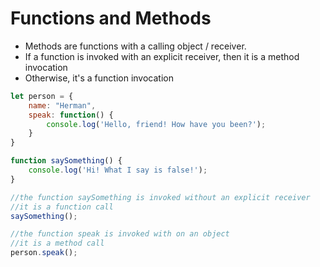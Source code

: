 # Functions and Methods
- Methods are functions with a calling object / receiver.
- If a function is invoked with an explicit receiver, then it is a method invocation
- Otherwise, it's a function invocation

```javascript
let person = {
	name: "Herman",
	speak: function() {
		console.log('Hello, friend! How have you been?');
	}
}

function saySomething() {
	console.log('Hi! What I say is false!');
}

//the function saySomething is invoked without an explicit receiver
//it is a function call
saySomething();

//the function speak is invoked with on an object
//it is a method call
person.speak();
```